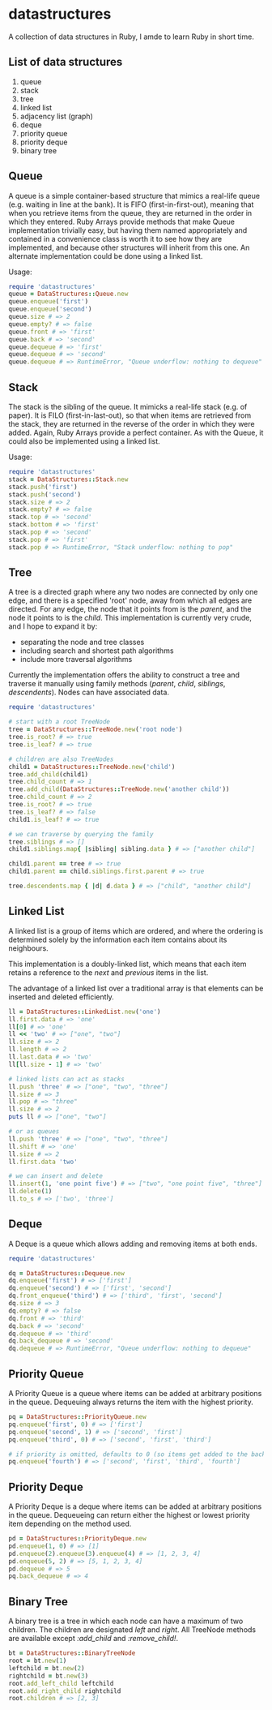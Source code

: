 datastructures
==============

A collection of data structures in Ruby, I amde to learn Ruby in short time.

## List of data structures

1. queue
2. stack
3. tree
4. linked list
5. adjacency list (graph)
6. deque
7. priority queue
8. priority deque
9. binary tree

## Queue

A queue is a simple container-based structure that mimics a real-life queue (e.g. waiting in line at the bank). It is FIFO (first-in-first-out), meaning that when you retrieve items from the queue, they are returned in the order in which they entered. Ruby Arrays provide methods that make Queue implementation trivially easy, but having them named appropriately and contained in a convenience class is worth it to see how they are implemented, and because other structures will inherit from this one. An alternate implementation could be done using a linked list.

Usage:

```ruby
require 'datastructures'
queue = DataStructures::Queue.new
queue.enqueue('first')
queue.enqueue('second')
queue.size # => 2
queue.empty? # => false
queue.front # => 'first'
queue.back # => 'second'
queue.dequeue # => 'first'
queue.dequeue # => 'second'
queue.dequeue # => RuntimeError, "Queue underflow: nothing to dequeue"
```

## Stack

The stack is the sibling of the queue. It mimicks a real-life stack (e.g. of paper). It is FILO (first-in-last-out), so that when items are retrieved from the stack, they are returned in the reverse of the order in which they were added. Again, Ruby Arrays provide a perfect container. As with the Queue, it could also be implemented using a linked list.

Usage:

```ruby
require 'datastructures'
stack = DataStructures::Stack.new
stack.push('first')
stack.push('second')
stack.size # => 2
stack.empty? # => false
stack.top # => 'second'
stack.bottom # => 'first'
stack.pop # => 'second'
stack.pop # => 'first'
stack.pop # => RuntimeError, "Stack underflow: nothing to pop"
```

## Tree

A tree is a directed graph where any two nodes are connected by only one edge, and there is a specified 'root' node, away from which all edges are directed. For any edge, the node that it points from is the *parent*, and the node it points to is the *child*. This implementation is currently very crude, and I hope to expand it by:

- separating the node and tree classes
- including search and shortest path algorithms
- include more traversal algorithms

Currently the implementation offers the ability to construct a tree and traverse it manually using family methods (*parent*, *child*, *siblings*, *descendents*). Nodes can have associated data.

```ruby
require 'datastructures'

# start with a root TreeNode
tree = DataStructures::TreeNode.new('root node')
tree.is_root? # => true
tree.is_leaf? # => true

# children are also TreeNodes
child1 = DataStructures::TreeNode.new('child')
tree.add_child(child1)
tree.child_count # => 1
tree.add_child(DataStructures::TreeNode.new('another child'))
tree.child_count # => 2
tree.is_root? # => true
tree.is_leaf? # => false
child1.is_leaf? # => true

# we can traverse by querying the family
tree.siblings # => []
child1.siblings.map{ |sibling| sibling.data } # => ["another child"]

child1.parent == tree # => true
child1.parent == child.siblings.first.parent # => true

tree.descendents.map { |d| d.data } # => ["child", "another child"]
```

## Linked List

A linked list is a group of items which are ordered, and where the ordering is determined solely by the information each item contains about its neighbours.

This implementation is a doubly-linked list, which means that each item retains a reference to the *next* and *previous* items in the list.

The advantage of a linked list over a traditional array is that elements can be inserted and deleted efficiently.

```ruby
ll = DataStructures::LinkedList.new('one')
ll.first.data # => 'one'
ll[0] # => 'one'
ll << 'two' # => ["one", "two"]
ll.size # => 2
ll.length # => 2
ll.last.data # => 'two'
ll[ll.size - 1] # => 'two'

# linked lists can act as stacks
ll.push 'three' # => ["one", "two", "three"]
ll.size # => 3
ll.pop # => "three"
ll.size # => 2
puts ll # => ["one", "two"]

# or as queues
ll.push 'three' # => ["one", "two", "three"]
ll.shift # => 'one'
ll.size # => 2
ll.first.data 'two'

# we can insert and delete
ll.insert(1, 'one point five') # => ["two", "one point five", "three"]
ll.delete(1)
ll.to_s # => ['two', 'three']
```

## Deque

A Deque is a queue which allows adding and removing items at both ends.

```ruby
require 'datastructures'

dq = DataStructures::Dequeue.new
dq.enqueue('first') # => ['first']
dq.enqueue('second') # => ['first', 'second']
dq.front_enqueue('third') # => ['third', 'first', 'second']
dq.size # => 3
dq.empty? # => false
dq.front # => 'third'
dq.back # => 'second'
dq.dequeue # => 'third'
dq.back_dequeue # => 'second'
dq.dequeue # => RuntimeError, "Queue underflow: nothing to dequeue"
```

## Priority Queue

A Priority Queue is a queue where items can be added at arbitrary positions in the queue.
Dequeuing always returns the item with the highest priority.

```ruby
pq = DataStructures::PriorityQueue.new
pq.enqueue('first', 0) # => ['first']
pq.enqueue('second', 1) # => ['second', 'first']
pq.enqueue('third', 0) # => ['second', 'first', 'third']

# if priority is omitted, defaults to 0 (so items get added to the back of the queue)
pq.enqueue('fourth') # => ['second', 'first', 'third', 'fourth']
```

## Priority Deque

A Priority Deque is a deque where items can be added at arbitrary positions in the queue.
Dequeueing can return either the highest or lowest priority item depending on the method used.

```ruby
pd = DataStructures::PriorityDeque.new
pd.enqueue(1, 0) # => [1]
pd.enqueue(2).enqueue(3).enqueue(4) # => [1, 2, 3, 4]
pd.enqueue(5, 2) # => [5, 1, 2, 3, 4]
pd.dequeue # => 5
pq.back_dequeue # => 4
```

## Binary Tree

A binary tree is a tree in which each node can have a maximum of two children. The children are designated _left_ and _right_. All TreeNode methods are available except _:add_child_ and _:remove_child!_.

```ruby
bt = DataStructures::BinaryTreeNode
root = bt.new(1)
leftchild = bt.new(2)
rightchild = bt.new(3)
root.add_left_child leftchild
root.add_right_child rightchild
root.children # => [2, 3]
```
